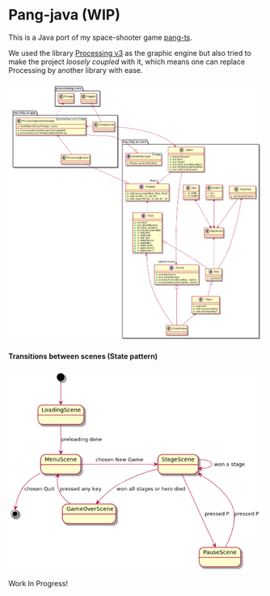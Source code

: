# Pang-java (WIP)
This is a Java port of my space-shooter game [pang-ts](https://github.com/nquocnghia/pang-ts).

We used the library [Processing v3](https://processing.org) as the graphic engine but also tried to make the project _loosely coupled_ with it, which means one can replace Processing by another library with ease.

![architecture](diagrams/architecture.png)

#### Transitions between scenes (State pattern)

![scenes diagram](diagrams/scene-state.png)

Work In Progress!